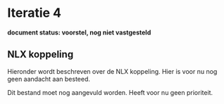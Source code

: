 # Iteratie 4
**document status: voorstel, nog niet vastgesteld**

## NLX koppeling
Hieronder wordt beschreven over de NLX koppeling. Hier is voor nu nog geen aandacht aan besteed.

Dit bestand moet nog aangevuld worden. Heeft voor nu geen prioriteit.
